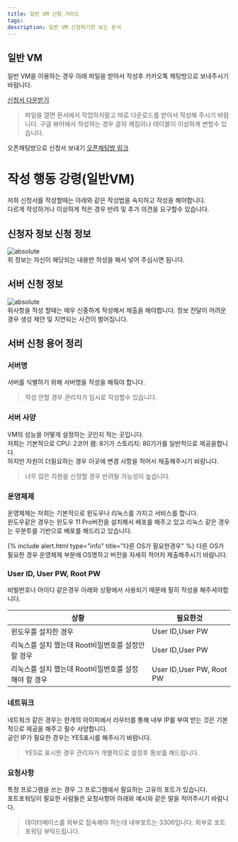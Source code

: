 ```yaml
---
title: 일반 VM 신청 가이드
tags: 
description: 일반 VM 신청하기전 보는 문서
---
```

## 일반 VM
일반 VM을 이용하는 경우 아래 파일을 받아서 작성후 카카오톡 채팅방으로 보내주시기 바람니다.

[신청서 다운받기](https://docs.google.com/document/d/1-TukQvu_UbS8mZtI0uJXNFFXQo_HhBV6/edit?usp=sharing&ouid=115060652334784734708&rtpof=true&sd=true)

> 파일을 열면 문서에서 작업하지말고 따로 다운로드를 받아서 작성해 주시기 바람니다.
> 구글 뷰어에서 작성하는 경우 글자 깨짐이나 테이블이 이상하게 변할수 있습니다.

오픈채팅방으로 신청서 보내기
[오픈채팅방 링크](https://open.kakao.com/o/sEcpxvdg)

# 작성 행동 강령(일반VM)
저희 신청서를 작성할때는 아래와 같은 작성법을 숙지하고 작성을 해야합니다. <br/>
다르게 작성하거나 이상하게 적은 경우 반려 및 추가 의견을 요구할수 있습니다.

## 신청자 정보 신청 정보
<img data-action="zoom" src='{{ "/assets/img/username.png" | relative_url }}' alt='absolute'>
<Br/>
위 정보는 자신이 해당되는 내용만 작성을 해서 넣어 주심시면 됨니다.

## 서버 신청 정보

<img data-action="zoom" src='{{ "/assets/img/serverinfo.png" | relative_url }}' alt='absolute'>
<Br/>
위사항을 작성 할때는 매우 신중하게 작성해서 제출을 해야합니다. 정보 전달이 어려운 경우 생성 제안 및 지연되는 사건이 벌어짐니다.

## 서버 신청 용어 정리
### 서버명
서버를 식별하기 위해 서버명을 작성을 해줘야 합니다.
> 작성 안할 경우 관리자가 임시로 작성할수 있습니다.

### 서버 사양
VM의 성능을 어떻게 설정하는 곳인지 적는 곳입니다. <Br/>
저희는 기본적으로 CPU: 2코어 램: 8기가 스토리지: 80기가를 일반적으로 제공을합니다.<Br/>
하지만 자원이 더필요하는 경우 이곳에 변경 사항을 적어서 제출해주시기 바람니다.
> 너무 많은 자원을 신청할 경우 반려될 가능성이 높습니다.

### 운영체제
운영체제는 저희는 기본적으로 윈도우나 리눅스를 가지고 서비스를 합니다.<Br/>
윈도우같은 경우는 윈도우 11 Pro버전을 설치해서 배포를 해주고 있고 리눅스 같은 경우는 우분투를 기반으로 배포를 해드리고 있습니다.<Br/>

{% include alert.html type="info" title="다른 OS가 필요한경우" %}
다른 OS가 필요한 경우 운영체제 부분에 OS명하고 버전을 자세히 적어저 제출해주시기 바람니다.

### User ID, User PW, Root PW
비빌번호나 아이디 같은경우 아래와 상황에서 사용되기 때문에 필히 작성을 해주셔야합니다.

| 상황 | 필요한것|
|--------|-------------|
|윈도우를 설치한 경우| User ID,User PW |
|리눅스를 설치 했는데 Root비밀번호를 설정안할 경우 | User ID,User PW |
|리눅스를 설치 했는데 Root비밀번호를 설정 해야 할 경우 | User ID,User PW, Root PW |

### 네트워크
네트워크 같은 경우는 한개의 아이피에서 라우터를 통해 내부 IP를 부여 받는 것은 기본적으로 제공을 해주고 필수 사양합니다.<Br/> 공인 IP가 필요한 경우는 YES표시를 해주시기 바람니다.

> YES로 표시한 경우 관리자가 개별적으로 설정후 통보를 해드림니다.

### 요청사항
특정 프로그램을 쓰는 경우 그 프로그램에서 필요하는 고유의 포트가 있습니다. <Br/>
포트포워딩이 필요한 사람들은 요청사항아 아래와 예시와 같은 말을 적어주시기 바람니다.

> 데이터베이스를 외부로 접속해야 하는데 내부포트는 3306입니다. 외부로 포트포워딩 부탁드림니다.